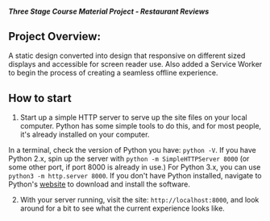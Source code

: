 #### _Three Stage Course Material Project - Restaurant Reviews_

## Project Overview:

A static design converted into design that responsive on different sized displays and accessible for screen reader use. Also added a Service Worker to begin the process of creating a seamless offline experience.

## How to start

1. Start up a simple HTTP server to serve up the site files on your local computer. Python has some simple tools to do this, and for most people, it's already installed on your computer. 

In a terminal, check the version of Python you have: `python -V`. If you have Python 2.x, spin up the server with `python -m SimpleHTTPServer 8000` (or some other port, if port 8000 is already in use.) For Python 3.x, you can use `python3 -m http.server 8000`. If you don't have Python installed, navigate to Python's [website](https://www.python.org/) to download and install the software.

2. With your server running, visit the site: `http://localhost:8000`, and look around for a bit to see what the current experience looks like.



